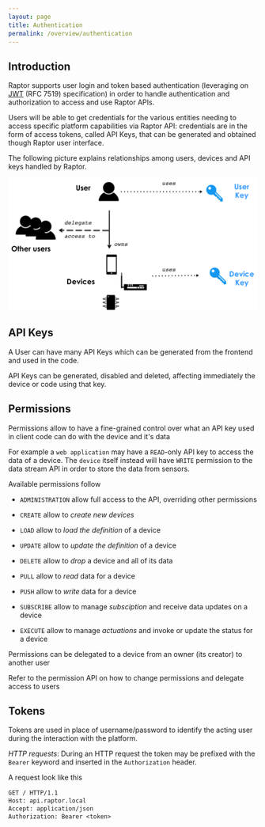 ```yaml
---
layout: page
title: Authentication
permalink: /overview/authentication
---
```


Introduction
---

Raptor supports user login and token based authentication (leveraging on [JWT](https://jwt.io/) (RFC 7519) specification) in order to handle authentication and authorization to access and use Raptor APIs.

Users will be able to get credentials for the various entities needing to access specific platform capabilities via Raptor API: credentials are in the form of access tokens, called API Keys, that can be generated and obtained though Raptor user interface.

The following picture explains relationships among users, devices and API keys handled by Raptor.

![API Keys](/img/API_Keys.png)

API Keys
---

A User can have many API Keys which can be generated from the frontend and used in the code.

API Keys can be generated, disabled and deleted, affecting immediately the device or code using that key.

Permissions
---

Permissions allow to have a fine-grained control over what an API key used in client code can do with the device and it's data

For example a `web application` may have a `READ`-only API key to access the data of a device. The `device` itself instead will have `WRITE` permission to the data stream API in order to store the data from sensors.

Available permissions follow

- `ADMINISTRATION` allow full access to the API, overriding other permissions

- `CREATE` allow to *create new devices*
- `LOAD` allow to *load the definition* of a device
- `UPDATE` allow to *update the definition* of a device
- `DELETE` allow to *drop* a device and all of its data

- `PULL` allow to *read* data for a device
- `PUSH` allow to *write* data for a device
- `SUBSCRIBE` allow to manage *subsciption* and receive data updates on a device
- `EXECUTE` allow to manage *actuations* and invoke or update the status for a device

Permissions can be delegated to a device from an owner (its creator) to another user

Refer to the permission API on how to change permissions and delegate access to users

Tokens
---

Tokens are used in place of username/password to identify the acting user during the interaction with the platform.

*HTTP requests*: During an HTTP request the token may be prefixed with the `Bearer` keyword and inserted in the `Authorization` header.

A request look like this

```
GET / HTTP/1.1
Host: api.raptor.local
Accept: application/json
Authorization: Bearer <token>
```
